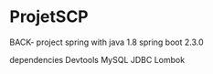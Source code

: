 # ProjetSCP

BACK- project spring with 
java 1.8
spring boot 2.3.0

dependencies
Devtools
MySQL
JDBC 
Lombok


